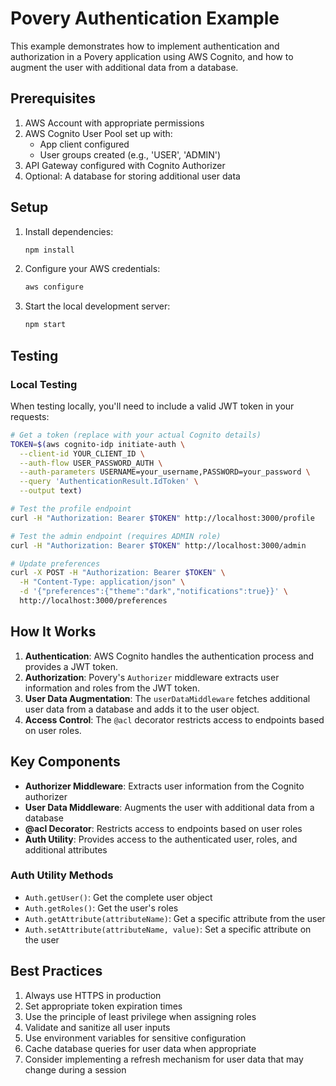 # Povery Authentication Example

This example demonstrates how to implement authentication and authorization in a Povery application using AWS Cognito, and how to augment the user with additional data from a database.

## Prerequisites

1. AWS Account with appropriate permissions
2. AWS Cognito User Pool set up with:
   - App client configured
   - User groups created (e.g., 'USER', 'ADMIN')
3. API Gateway configured with Cognito Authorizer
4. Optional: A database for storing additional user data

## Setup

1. Install dependencies:
   ```bash
   npm install
   ```

2. Configure your AWS credentials:
   ```bash
   aws configure
   ```

3. Start the local development server:
   ```bash
   npm start
   ```

## Testing

### Local Testing

When testing locally, you'll need to include a valid JWT token in your requests:

```bash
# Get a token (replace with your actual Cognito details)
TOKEN=$(aws cognito-idp initiate-auth \
  --client-id YOUR_CLIENT_ID \
  --auth-flow USER_PASSWORD_AUTH \
  --auth-parameters USERNAME=your_username,PASSWORD=your_password \
  --query 'AuthenticationResult.IdToken' \
  --output text)

# Test the profile endpoint
curl -H "Authorization: Bearer $TOKEN" http://localhost:3000/profile

# Test the admin endpoint (requires ADMIN role)
curl -H "Authorization: Bearer $TOKEN" http://localhost:3000/admin

# Update preferences
curl -X POST -H "Authorization: Bearer $TOKEN" \
  -H "Content-Type: application/json" \
  -d '{"preferences":{"theme":"dark","notifications":true}}' \
  http://localhost:3000/preferences
```

## How It Works

1. **Authentication**: AWS Cognito handles the authentication process and provides a JWT token.
2. **Authorization**: Povery's `Authorizer` middleware extracts user information and roles from the JWT token.
3. **User Data Augmentation**: The `userDataMiddleware` fetches additional user data from a database and adds it to the user object.
4. **Access Control**: The `@acl` decorator restricts access to endpoints based on user roles.

## Key Components

- **Authorizer Middleware**: Extracts user information from the Cognito authorizer
- **User Data Middleware**: Augments the user with additional data from a database
- **@acl Decorator**: Restricts access to endpoints based on user roles
- **Auth Utility**: Provides access to the authenticated user, roles, and additional attributes

### Auth Utility Methods

- `Auth.getUser()`: Get the complete user object
- `Auth.getRoles()`: Get the user's roles
- `Auth.getAttribute(attributeName)`: Get a specific attribute from the user
- `Auth.setAttribute(attributeName, value)`: Set a specific attribute on the user

## Best Practices

1. Always use HTTPS in production
2. Set appropriate token expiration times
3. Use the principle of least privilege when assigning roles
4. Validate and sanitize all user inputs
5. Use environment variables for sensitive configuration
6. Cache database queries for user data when appropriate
7. Consider implementing a refresh mechanism for user data that may change during a session 